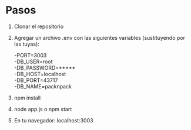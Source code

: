 # Pasos

1. Clonar el repositorio  
2. Agregar un archivo .env con las siguientes variables (sustituyendo por las tuyas):  
	  
	-PORT=3003  
	-DB_USER=root  
	-DB_PASSWORD=*****  
	-DB_HOST=localhost  
	-DB_PORT=43717  
	-DB_NAME=packnpack  
	
3. npm install
4. node app.js o npm start
5. En tu navegador: localhost:3003